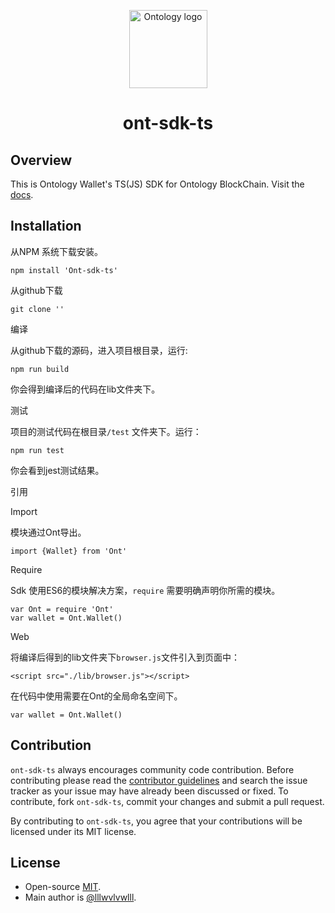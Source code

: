 <p align="center">
  <img 
    src="https://ont.io/static/img/firstpagelogo.b81628b.jpg"
    width="125px"
    alt="Ontology logo">
</p>

<h1 align="center">ont-sdk-ts</h1>

## Overview

This is Ontology Wallet's TS(JS) SDK for Ontology BlockChain. Visit the [docs](./docs/howtouse.md).

## Installation

从NPM 系统下载安装。

````
npm install 'Ont-sdk-ts'
````

从github下载

```
git clone ''
```

编译

从github下载的源码，进入项目根目录，运行:

````
npm run build
````

你会得到编译后的代码在lib文件夹下。

测试

项目的测试代码在根目录```/test``` 文件夹下。运行：

```
npm run test
```

你会看到jest测试结果。

引用

Import

模块通过Ont导出。

```
import {Wallet} from 'Ont'
```

Require

Sdk 使用ES6的模块解决方案，```require``` 需要明确声明你所需的模块。

````
var Ont = require 'Ont'
var wallet = Ont.Wallet()
````

Web

将编译后得到的lib文件夹下```browser.js```文件引入到页面中：

````
<script src="./lib/browser.js"></script>
````

在代码中使用需要在Ont的全局命名空间下。

```
var wallet = Ont.Wallet()
```


## Contribution

`ont-sdk-ts` always encourages community code contribution. Before contributing please read the [contributor guidelines](.github/CONTRIBUTING.md) and search the issue tracker as your issue may have already been discussed or fixed. To contribute, fork `ont-sdk-ts`, commit your changes and submit a pull request.

By contributing to `ont-sdk-ts`, you agree that your contributions will be licensed under its MIT license.

## License

* Open-source [MIT](LICENSE.md).
* Main author is [@lllwvlvwlll](https://github.com/lllwvlvwlll).
